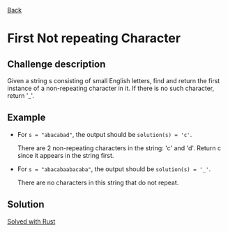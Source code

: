 [Back](../README.md)

# First Not repeating Character

## Challenge description

Given a string s consisting of small English letters, find and return the first instance of a non-repeating character in it. If there is no such character, return '_'.

## Example

* For `s = "abacabad"`, the output should be
`solution(s) = 'c'`.

    There are 2 non-repeating characters in the string: 'c' and 'd'. Return c since it appears in the string first.

* For `s = "abacabaabacaba"`, the output should be
`solution(s) = '_'`.

    There are no characters in this string that do not repeat.

## Solution

[Solved with Rust](first_not_repeating_character.rs)
